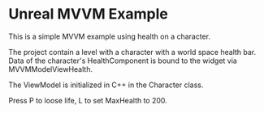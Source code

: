 ﻿# Unreal MVVM Example

This is a simple MVVM example using health on a character.


The project contain a level with a character with a world space health bar.
Data of the character's HealthComponent is bound to the widget via MVVMModelViewHealth.

The ViewModel is initialized in C++ in the Character class. 

Press P to loose life, L to set MaxHealth to 200.